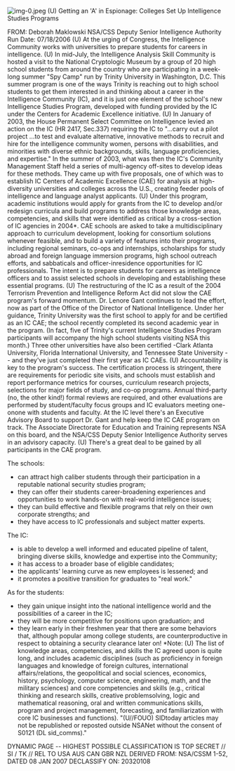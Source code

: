 ![img-0.jpeg](img-0.jpeg)
(U) Getting an 'A' in Espionage: Colleges Set Up Intelligence Studies Programs

FROM: Deborah Maklowski
NSA/CSS Deputy Senior Intelligence Authority
Run Date: 07/18/2006
(U) At the urging of Congress, the Intelligence Community works with universities to prepare students for careers in intelligence.
(U) In mid-July, the Intelligence Analysis Skill Community is hosted a visit to the National Cryptologic Museum by a group of 20 high school students from around the country who are participating in a week-long summer "Spy Camp" run by Trinity University in Washington, D.C. This summer program is one of the ways Trinity is reaching out to high school students to get them interested in and thinking about a career in the Intelligence Community (IC), and it is just one element of the school's new Intelligence Studies Program, developed with funding provided by the IC under the Centers for Academic Excellence initiative.
(U) In January of 2003, the House Permanent Select Committee on Intelligence levied an action on the IC (HR 2417, Sec.337) requiring the IC to "...carry out a pilot project ...to test and evaluate alternative, innovative methods to recruit and hire for the intelligence community women, persons with disabilities, and minorities with diverse ethnic backgrounds, skills, language proficiencies, and expertise." In the summer of 2003, what was then the IC's Community Management Staff held a series of multi-agency off-sites to develop ideas for these methods. They came up with five proposals, one of which was to establish IC Centers of Academic Excellence (CAE) for analysis at high-diversity universities and colleges across the U.S., creating feeder pools of intelligence and language analyst applicants.
(U) Under this program, academic institutions would apply for grants from the IC to develop and/or redesign curricula and build programs to address those knowledge areas, competencies, and skills that were identified as critical by a cross-section of IC agencies in 2004*. CAE schools are asked to take a multidisciplinary approach to curriculum development, looking for consortium solutions whenever feasible, and to build a variety of features into their programs, including regional seminars, co-ops and internships, scholarships for study abroad and foreign language immersion programs, high school outreach efforts, and sabbaticals and officer-inresidence opportunities for IC professionals. The intent is to prepare students for careers as intelligence officers and to assist selected schools in developing and establishing these essential programs.
(U) The restructuring of the IC as a result of the 2004 Terrorism Prevention and Intelligence Reform Act did not slow the CAE program's forward momentum. Dr. Lenore Gant continues to lead the effort, now as part of the Office of the Director of National Intelligence. Under her guidance, Trinity University was the first school to apply for and be certified as an IC CAE; the school recently completed its second academic year in the program. (In fact, five of Trinity's current Intelligence Studies Program participants will accompany the high school students visiting NSA this month.) Three other universities have also been certified -Clark Atlanta University, Florida International University, and Tennessee State University -- and they've just completed their first year as IC CAEs.
(U) Accountability is key to the program's success. The certification process is stringent, there are requirements for periodic site visits, and schools must establish and report performance metrics for courses, curriculum research projects, selections for major fields of study, and co-op programs. Annual third-party (no, the other kind!) formal reviews are required, and other evaluations are performed by student/faculty focus groups and IC evaluators meeting one-onone with students and faculty. At the IC level there's an Executive Advisory Board to support Dr. Gant and help keep the IC CAE program on track. The Associate Directorate for Education and Training represents NSA on this board, and the NSA/CSS Deputy Senior Intelligence Authority
serves in an advisory capacity.
(U) There's a great deal to be gained by all participants in the CAE program.

The schools:

- can attract high caliber students through their participation in a reputable national security studies program;
- they can offer their students career-broadening experiences and opportunities to work hands-on with real-world intelligence issues;
- they can build effective and flexible programs that rely on their own corporate strengths; and
- they have access to IC professionals and subject matter experts.

The IC:

- is able to develop a well informed and educated pipeline of talent, bringing diverse skills, knowledge and expertise into the Community;
- it has access to a broader base of eligible candidates;
- the applicants' learning curve as new employees is lessened; and
- it promotes a positive transition for graduates to "real work."

As for the students:

- they gain unique insight into the national intelligence world and the possibilities of a career in the IC;
- they will be more competitive for positions upon graduation; and
- they learn early in their freshmen year that there are some behaviors that, although popular among college students, are counterproductive in respect to obtaining a security clearance later on!
*Note: (U) The list of knowledge areas, competencies, and skills the IC agreed upon is quite long, and includes academic disciplines (such as proficiency in foreign languages and knowledge of foreign cultures, international affairs/relations, the geopolitical and social sciences, economics, history, psychology, computer science, engineering, math, and the military sciences) and core competencies and skills (e.g., critical thinking and research skills, creative problemsolving, logic and mathematical reasoning, oral and written communications skills, program and project management, forecasting, and familiarization with core IC businesses and functions).
"(U//FOUO) SIDtoday articles may not be republished or reposted outside NSANet without the consent of S0121 (DL sid_comms)."

DYNAMIC PAGE -- HIGHEST POSSIBLE CLASSIFICATION IS TOP SECRET // SI / TK // REL TO USA AUS CAN GBR NZL DERIVED FROM: NSA/CSSM 1-52, DATED 08 JAN 2007 DECLASSIFY ON: 20320108
